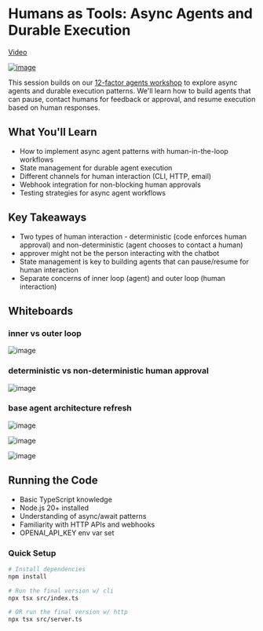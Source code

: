 # Humans as Tools: Async Agents and Durable Execution

[Video](https://youtu.be/NMhH5_ju3-I)

[![image](https://img.youtube.com/vi/NMhH5_ju3-I/0.jpg)](https://youtu.be/NMhH5_ju3-I)

This session builds on our [12-factor agents workshop](../2025-04-22-twelve-factor-agents) to explore async agents and durable execution patterns. We'll learn how to build agents that can pause, contact humans for feedback or approval, and resume execution based on human responses.

## What You'll Learn

- How to implement async agent patterns with human-in-the-loop workflows
- State management for durable agent execution
- Different channels for human interaction (CLI, HTTP, email)
- Webhook integration for non-blocking human approvals
- Testing strategies for async agent workflows

## Key Takeaways

- Two types of human interaction - deterministic (code enforces human approval) and non-deterministic (agent chooses to contact a human)
- approver might not be the person interacting with the chatbot
- State management is key to building agents that can pause/resume for human interaction
- Separate concerns of inner loop (agent) and outer loop (human interaction)

## Whiteboards

### inner vs outer loop

![image](https://github.com/user-attachments/assets/3f3269f1-e177-473f-a4bc-7802255447dc)


### deterministic vs non-deterministic human approval

![image](https://github.com/user-attachments/assets/a36a19ec-52fa-43d1-be02-63cbf209d11e)


### base agent architecture refresh

![image](https://github.com/user-attachments/assets/b11a5c94-b1a0-4d02-89fb-9640ce436484)


![image](https://github.com/user-attachments/assets/661500e9-ba0e-496e-a774-e0add0d2b8e6)


![image](https://github.com/user-attachments/assets/d54415a4-5452-4035-8cf8-70b13ef3dafd)


## Running the Code

- Basic TypeScript knowledge
- Node.js 20+ installed
- Understanding of async/await patterns
- Familiarity with HTTP APIs and webhooks
- OPENAI_API_KEY env var set

### Quick Setup

```bash
# Install dependencies
npm install

# Run the final version w/ cli
npx tsx src/index.ts

# OR run the final version w/ http
npx tsx src/server.ts
```




